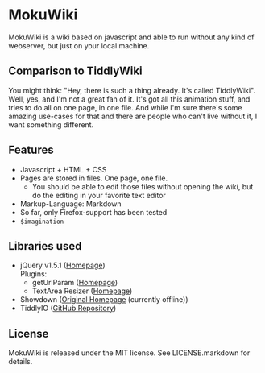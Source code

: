 # MokuWiki
MokuWiki is a wiki based on javascript and able to run without any kind of webserver, but just on your local machine.

## Comparison to TiddlyWiki
You might think: "Hey, there is such a thing already. It's called TiddlyWiki". Well, yes, and I'm not a great fan of it. It's got all this animation stuff, and tries to do all on one page, in one file. And while I'm sure there's some amazing use-cases for that and there are people who can't live without it, I want something different.

## Features
* Javascript + HTML + CSS
* Pages are stored in files. One page, one file.
  * You should be able to edit those files without opening the wiki, but do the editing in your favorite text editor
* Markup-Language: Markdown
* So far, only Firefox-support has been tested
* `$imagination`

## Libraries used
* jQuery v1.5.1 ([Homepage](http://jquery.com/))<br />
    Plugins:
  * getUrlParam ([Homepage](http://www.mathias-bank.de/2007/04/21/jquery-plugin-geturlparam-version-2/))
  * TextArea Resizer ([Homepage](http://plugins.jquery.com/project/TextAreaResizer))
* Showdown ([Original Homepage](http://www.attacklab.net/) (currently offline))
* TiddlyIO ([GitHub Repository](https://github.com/tiefpunkt/tiddlyIO))

## License
MokuWiki is released under the MIT license. See LICENSE.markdown for details.
